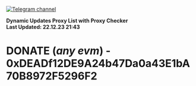 [![Telegram channel](https://img.shields.io/endpoint?url=https://runkit.io/damiankrawczyk/telegram-badge/branches/master?url=https://t.me/n4z4v0d)](https://t.me/n4z4v0d) 

**Dynamic Updates Proxy List with Proxy Checker**  
**Last Updated: 22.12.23 21:43**

# DONATE (_any evm_) - 0xDEADf12DE9A24b47Da0a43E1bA70B8972F5296F2
